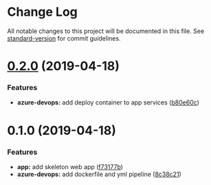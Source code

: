 # Change Log

All notable changes to this project will be documented in this file. See [standard-version](https://github.com/conventional-changelog/standard-version) for commit guidelines.

<a name="0.2.0"></a>
# [0.2.0](https://github.com/julie-ng/azure-devops-acr-example/compare/v0.1.0...v0.2.0) (2019-04-18)


### Features

* **azure-devops:** add deploy container to app services ([b80e60c](https://github.com/julie-ng/azure-devops-acr-example/commit/b80e60c))



<a name="0.1.0"></a>
# 0.1.0 (2019-04-18)


### Features

* **app:** add skeleton web app ([f73177b](https://github.com/julie-ng/azure-devops-acr-example/commit/f73177b))
* **azure-devops:** add dockerfile and yml pipeline ([8c38c21](https://github.com/julie-ng/azure-devops-acr-example/commit/8c38c21))
